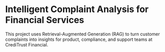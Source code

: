 # Intelligent Complaint Analysis for Financial Services

This project uses Retrieval-Augmented Generation (RAG) to turn customer complaints into insights for product, compliance, and support teams at CrediTrust Financial.